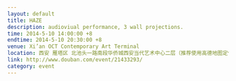 ```yaml
---
layout: default
title: HAZE
description: audioviual performance, 3 wall projections.
time: 2014-5-10 14:00:00 +8
endtime: 2014-5-10 20:30:00 +8
venue: Xi’an OCT Contemporary Art Terminal
location: 西安 雁塔区 北池头一路南段华侨城西安当代艺术中心二层（推荐使用高德地图定位）
link: http://www.douban.com/event/21433293/
category: event
---
```


